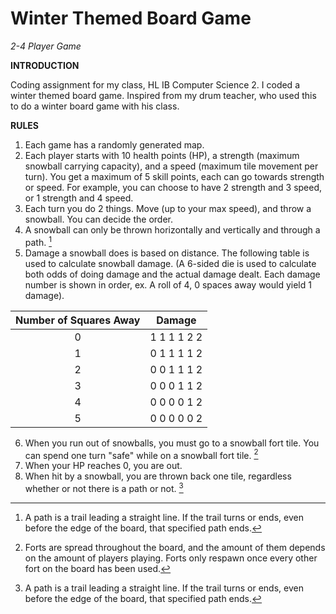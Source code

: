 # Winter Themed Board Game
*2-4 Player Game*

**INTRODUCTION**

Coding assignment for my class, HL IB Computer Science 2. I coded a winter themed board game. Inspired from my drum teacher, who used this to do a winter board game with his class. 

**RULES**
1. Each game has a randomly generated map. 
2. Each player starts with 10 health points (HP), a strength (maximum snowball carrying capacity), and a speed (maximum tile movement per turn). You get a maximum of 5 skill points, each can go towards strength or speed. For example, you can choose to have 2 strength and 3 speed, or 1 strength and 4 speed. 
3. Each turn you do 2 things. Move (up to your max speed), and throw a snowball. You can decide the order. 
4. A snowball can only be thrown horizontally and vertically and through a path. [^1]
5. Damage a snowball does is based on distance. The following table is used to calculate snowball damage. (A 6-sided die is used to calculate both odds of doing damage and the actual damage dealt. Each damage number is shown in order, ex. A roll of 4, 0 spaces away would yield 1 damage).

|Number of Squares Away|Damage|
|:---:|:---:|
|0|1 1 1 1 2 2|
|1|0 1 1 1 1 2|
|2|0 0 1 1 1 2|
|3|0 0 0 1 1 2|
|4|0 0 0 0 1 2|
|5|0 0 0 0 0 2|
6. When you run out of snowballs, you must go to a snowball fort tile. You can spend one turn "safe" while on a snowball fort tile. [^2]
7. When your HP reaches 0, you are out. 
8. When hit by a snowball, you are thrown back one tile, regardless whether or not there is a path or not. [^1]

[^1]: A path is a trail leading a straight line. If the trail turns or ends, even before the edge of the board, that specified path ends. 
[^2]: Forts are spread throughout the board, and the amount of them depends on the amount of players playing. Forts only respawn once every other fort on the board has been used. 
